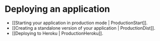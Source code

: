 # Deploying an application

- [[Starting your application in production mode | ProductionStart]].
- [[Creating a standalone version of your application | ProductionDist]].
- [[Deploying to Heroku | ProductionHeroku]].